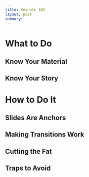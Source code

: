 ```yaml
---
title: Keynote 102
layout: post
summary: 
---
```


# What to Do

## Know Your Material

## Know Your Story


# How to Do It

## Slides Are Anchors

## Making Transitions Work

## Cutting the Fat

## Traps to Avoid
